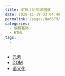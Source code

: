 ```yaml
---
title: HTML(5)知识图谱
date: 2020-11-19 03:04:40
permalink: /pages/0a6679/
categories:
  - 编程基础
  - HTML
tags:
  -
---
```


- [元素](https://developer.mozilla.org/zh-CN/docs/Web/HTML/Element)
- [DOM](https://developer.mozilla.org/zh-CN/docs/Web/API/Document_Object_Model)
- [语义化](https://developer.mozilla.org/zh-CN/docs/Glossary/%E8%AF%AD%E4%B9%89#%E8%AF%AD%E4%B9%89%E5%8C%96%E5%85%83%E7%B4%A0)

